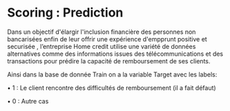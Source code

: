 # Scoring : Prediction
Dans un objectif d'élargir l'inclusion financière des personnes non bancarisées enfin de leur offrir une expérience d'empprunt positive et securisée , l’entreprise Home credit utilise une variété de données alternatives comme des informations issues des télécommunications et des transactions pour prédire la capacité de remboursement de ses clients.

Ainsi dans la base de donnée Train on a la variable Target avec les labels:

•	1 : Le client rencontre des difficultés de remboursement (il a fait défaut)

•	0 : Autre cas
 
